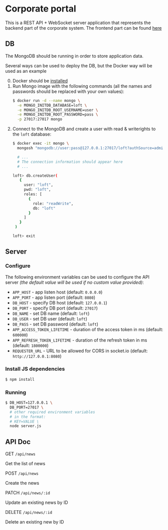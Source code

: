 # Corporate portal

This is a REST API + WebSocket server application that represents the backend part of the corporate system. The frontend part can be found [here]()

## DB

The MongoDB should be running in order to store application data.

Several ways can be used to deploy the DB, but the Docker way will be used as an example

0. Docker should be [installed](https://docs.docker.com/get-docker/)
1. Run Mongo image with the following commands (all the names and passwords should be replaced with your own values):
   ~~~bash
   $ docker run -d --name mongo \
     -e MONGO_INITDB_DATABASE=loft \
     -e MONGO_INITDB_ROOT_USERNAME=user \
     -e MONGO_INITDB_ROOT_PASSWORD=pass \
     -p 27017:27017 mongo
   ~~~
2. Connect to the MongoDB and create a user with read & writerights to the `loft` database:
   ~~~bash
   $ docker exec -it mongo \
     mongosh "mongodb://user:pass@127.0.0.1:27017/loft?authSource=admin"

     # ...
     # The connection information should appear here
     # ...

   loft> db.createUser(
      {
        user: "loft",
        pwd: "loft",
        roles: [
          {
            role: "readWrite",
            db: "loft"
          }
        ]
      }
    )

   loft> exit
   ~~~

## Server

### Configure

The following environment variables can be used to configure the API server *(the default value will be used if no custom value provided)*:

- `APP_HOST` - app listen host (default: `0.0.0.0`)
- `APP_PORT` - app listen port (default: `8080`)
- `DB_HOST` - specify DB host (default: `127.0.0.1`)
- `DB_PORT` - specify DB port (default: `27017`)
- `DB_NAME` - set DB name (default: `loft`)
- `DB_USER` - set DB user (default: `loft`)
- `DB_PASS` - set DB password (default: `loft`)
- `APP_ACCESS_TOKEN_LIFETIME` - duration of the access token in ms (default: `600000`)
- `APP_REFRESH_TOKEN_LIFETIME` - duration of the refresh token in ms (default: `1800000`)
- `REQUESTER_URL` - URL to be allowed for CORS in socket.io (default: `http://127.0.0.1:8080`)

### Install JS dependencies

~~~bash
$ npm install
~~~

### Running

~~~bash
$ DB_HOST=127.0.0.1 \
  DB_PORT=27017 \
  # other required environment variables
  # in the format:
  # KEY=VALUE \
  node server.js
~~~

## API Doc

GET `/api/news`

Get the list of news

POST `/api/news`

Create the news

PATCH `/api/news/:id`

Update an existing news by ID

DELETE `/api/news/:id`

Delete an existing new by ID
